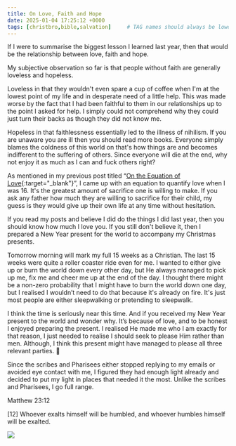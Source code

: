 ```yaml
---
title: On Love, Faith and Hope
date: 2025-01-04 17:25:12 +0000
tags: [christbro,bible,salvation]     # TAG names should always be lowercase
---
```


If I were to summarise the biggest lesson I learned last year, then that would be the relationship between love, faith and hope.

My subjective observation so far is that people without faith are generally loveless and hopeless.

Loveless in that they wouldn't even spare a cup of coffee when I'm at the lowest point of my life and in desperate need of a little help. This was made worse by the fact that I had been faithful to them in our relationships up to the point I asked for help. I simply could not comprehend why they could just turn their backs as though they did not know me.

Hopeless in that faithlessness essentially led to the illness of nihilism. If you are unaware you are ill then you should read more books. Everyone simply blames the coldness of this world on that's how things are and becomes indifferent to the suffering of others. Since everyone will die at the end, why not enjoy it as much as I can and fuck others right?

As mentioned in my previous post titled “[On the Equation of Love](../on-equation-love){:target="_blank"}”, I came up with an equation to quantify love when I was 16. It's the greatest amount of sacrifice one is willing to make. If you ask any father how much they are willing to sacrifice for their child, my guess is they would give up their own life at any time without hesitation.

If you read my posts and believe I did do the things I did last year, then you should know how much I love you. If you still don't believe it, then I prepared a New Year present for the world to accompany my Christmas presents.

Tomorrow morning will mark my full 15 weeks as a Christian. The last 15 weeks were quite a roller coaster ride even for me. I wanted to either give up or burn the world down every other day, but He always managed to pick up me, fix me and cheer me up at the end of the day. I thought there might be a non-zero probability that I might have to burn the world down one day, but I realised I wouldn’t need to do that because it's already on fire. It's just most people are either sleepwalking or pretending to sleepwalk.

I think the time is seriously near this time. And if you received my New Year present to the world and wonder why. It’s because of love, and to be honest I enjoyed preparing the present. I realised He made me who I am exactly for that reason, I just needed to realise I should seek to please Him rather than men. Although, I think this present might have managed to please all three relevant parties. 🤔

Since the scribes and Pharisees either stopped replying to my emails or avoided eye contact with me, I figured they had enough light already and decided to put my light in places that needed it the most. Unlike the scribes and Pharisees, I go full range.

Matthew 23:12

[12] Whoever exalts himself will be humbled, and whoever humbles himself will be exalted.

![](/u2nY3i69XirE9UXK.jpg)